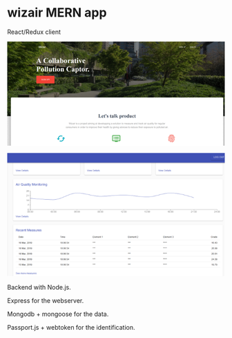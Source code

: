 # wizair MERN app

React/Redux client


![Alt text](/img/LandingPage.png?raw=true "Optional Title")

![Alt text](/img/Dashboard.png?raw=true "Optional Title")



Backend with Node.js. 


Express for the webserver.


Mongodb + mongoose for the data.


Passport.js + webtoken for the identification.
